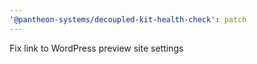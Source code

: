 ```yaml
---
'@pantheon-systems/decoupled-kit-health-check': patch
---
```


Fix link to WordPress preview site settings

